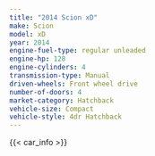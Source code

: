 ```yaml
---
title: "2014 Scion xD"
make: Scion
model: xD
year: 2014
engine-fuel-type: regular unleaded
engine-hp: 128
engine-cylinders: 4
transmission-type: Manual
driven-wheels: Front wheel drive
number-of-doors: 4
market-category: Hatchback
vehicle-size: Compact
vehicle-style: 4dr Hatchback
---
```


{{< car_info >}}
